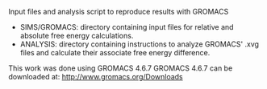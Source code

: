 Input files and analysis script to reproduce results with GROMACS

* SIMS/GROMACS: directory containing input files for relative and absolute free energy calculations.
* ANALYSIS: directory containing instructions to analyze GROMACS' .xvg files and calculate their associate free energy difference.

This work was done using GROMACS 4.6.7
GROMACS 4.6.7 can be downloaded at: http://www.gromacs.org/Downloads

